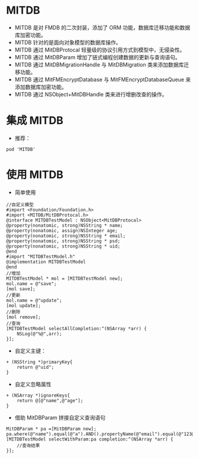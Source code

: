 # MITDB
+ MITDB 是对 FMDB 的二次封装，添加了 ORM 功能，数据库迁移功能和数据库加密功能。
+ MITDB 针对的是面向对象模型的数据库操作。
+ MITDB 通过 MitDBProtocal 轻量级的协议引用方式到模型中，无侵染性。
+ MITDB 通过 MitDBParam 增加了链式编程创建数据的更新与查询语句。
+ MITDB 通过 MitDBMigrationHandle 与 MitDBMigration 类来添加数据库迁移功能。
+ MITDB 通过 MitFMEncryptDatabase 与 MitFMEncryptDatabaseQueue 来添加数据库加密功能。
+ MITDB 通过 NSObject+MitDBHandle 类来进行增删改查的操作。

# 集成 MITDB
+ 推荐：
```
pod 'MITDB'
```

# 使用 MITDB
+ 简单使用
```
//自定义模型
#import <Foundation/Foundation.h>
#import <MITDB/MitDBProtocal.h>
@interface MITDBTestModel : NSObject<MitDBProtocal>
@property(nonatomic, strong)NSString * name;
@property(nonatomic, assign)NSInteger age;
@property(nonatomic, strong)NSString * email;
@property(nonatomic, strong)NSString * psd;
@property(nonatomic, strong)NSString * uid;
@end
#import "MITDBTestModel.h"
@implementation MITDBTestModel
@end
//增加
MITDBTestModel * mol = [MITDBTestModel new];
mol.name = @"save";
[mol save];
//更新
mol.name = @"update";
[mol update];
//删除
[mol remove];
//查询
[MITDBTestModel selectAllCompletion:^(NSArray *arr) {
    NSLog(@"%@",arr);
}];
```
+ 自定义主键：
```
+ (NSString *)primaryKey{
    return @"uid";
}
```
+ 自定义忽略属性
```
+ (NSArray *)ignoreKeys{
    return @[@"name",@"age"];
}
```
+ 借助 MitDBParam 拼接自定义查询语句
```
MitDBParam * pa =[MitDBParam new];
pa.where(@"name").equal(@"a").AND().propertyName(@"email").equal(@"123@qq.com");
[MITDBTestModel selectWithParam:pa completion:^(NSArray *arr) {
    //查询结果
}];
```

